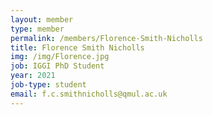 ```yaml
---
layout: member
type: member
permalink: /members/Florence-Smith-Nicholls
title: Florence Smith Nicholls
img: /img/Florence.jpg
job: IGGI PhD Student
year: 2021
job-type: student
email: f.c.smithnicholls@qmul.ac.uk
---
```

